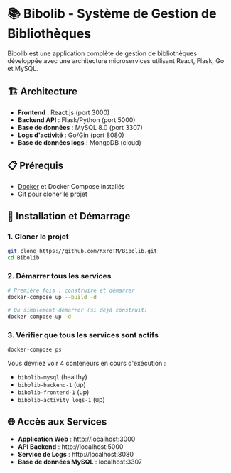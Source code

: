 # 📚 Bibolib - Système de Gestion de Bibliothèques

Bibolib est une application complète de gestion de bibliothèques développée avec une architecture microservices utilisant React, Flask, Go et MySQL.

## 🏗️ Architecture

- **Frontend** : React.js (port 3000)
- **Backend API** : Flask/Python (port 5000)
- **Base de données** : MySQL 8.0 (port 3307)
- **Logs d'activité** : Go/Gin (port 8080)
- **Base de données logs** : MongoDB (cloud)

## 📋 Prérequis

- [Docker](https://www.docker.com/get-started) et Docker Compose installés
- Git pour cloner le projet

## 🚀 Installation et Démarrage

### 1. Cloner le projet
```bash
git clone https://github.com/KxroTM/Bibolib.git
cd Bibolib
```

### 2. Démarrer tous les services
```bash
# Première fois : construire et démarrer
docker-compose up --build -d

# Ou simplement démarrer (si déjà construit)
docker-compose up -d
```

### 3. Vérifier que tous les services sont actifs
```bash
docker-compose ps
```

Vous devriez voir 4 conteneurs en cours d'exécution :
- `bibolib-mysql` (healthy)
- `bibolib-backend-1` (up)
- `bibolib-frontend-1` (up)
- `bibolib-activity_logs-1` (up)

## 🌐 Accès aux Services

- **Application Web** : http://localhost:3000
- **API Backend** : http://localhost:5000
- **Service de Logs** : http://localhost:8080
- **Base de données MySQL** : localhost:3307
